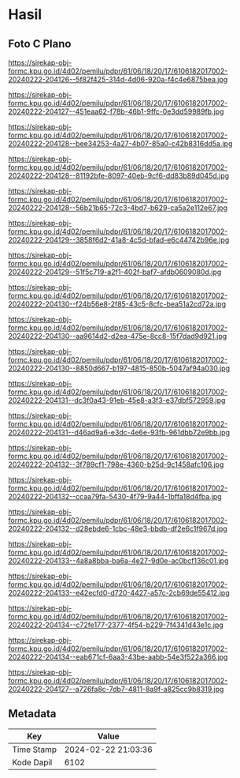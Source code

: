 # Hasil

## Foto C Plano

https://sirekap-obj-formc.kpu.go.id/4d02/pemilu/pdpr/61/06/18/20/17/6106182017002-20240222-204126--5f82f425-314d-4d06-920a-f4c4e6875bea.jpg

https://sirekap-obj-formc.kpu.go.id/4d02/pemilu/pdpr/61/06/18/20/17/6106182017002-20240222-204127--451eaa62-f78b-46b1-9ffc-0e3dd59989fb.jpg

https://sirekap-obj-formc.kpu.go.id/4d02/pemilu/pdpr/61/06/18/20/17/6106182017002-20240222-204128--bee34253-4a27-4b07-85a0-c42b8316dd5a.jpg

https://sirekap-obj-formc.kpu.go.id/4d02/pemilu/pdpr/61/06/18/20/17/6106182017002-20240222-204128--81192bfe-8097-40eb-9cf6-dd83b89d045d.jpg

https://sirekap-obj-formc.kpu.go.id/4d02/pemilu/pdpr/61/06/18/20/17/6106182017002-20240222-204128--56b21b65-72c3-4bd7-b629-ca5a2e112e67.jpg

https://sirekap-obj-formc.kpu.go.id/4d02/pemilu/pdpr/61/06/18/20/17/6106182017002-20240222-204129--3858f6d2-41a8-4c5d-bfad-e6c44742b96e.jpg

https://sirekap-obj-formc.kpu.go.id/4d02/pemilu/pdpr/61/06/18/20/17/6106182017002-20240222-204129--51f5c719-a2f1-402f-baf7-afdb0609080d.jpg

https://sirekap-obj-formc.kpu.go.id/4d02/pemilu/pdpr/61/06/18/20/17/6106182017002-20240222-204130--f24b56e8-2f85-43c5-8cfc-bea51a2cd72a.jpg

https://sirekap-obj-formc.kpu.go.id/4d02/pemilu/pdpr/61/06/18/20/17/6106182017002-20240222-204130--aa9614d2-d2ea-475e-8cc8-15f7dad9d921.jpg

https://sirekap-obj-formc.kpu.go.id/4d02/pemilu/pdpr/61/06/18/20/17/6106182017002-20240222-204130--8850d667-b197-4815-850b-5047af94a030.jpg

https://sirekap-obj-formc.kpu.go.id/4d02/pemilu/pdpr/61/06/18/20/17/6106182017002-20240222-204131--dc3f0a43-91eb-45e8-a3f3-e37dbf572959.jpg

https://sirekap-obj-formc.kpu.go.id/4d02/pemilu/pdpr/61/06/18/20/17/6106182017002-20240222-204131--d46ad9a6-e3dc-4e6e-93fb-961dbb72e9bb.jpg

https://sirekap-obj-formc.kpu.go.id/4d02/pemilu/pdpr/61/06/18/20/17/6106182017002-20240222-204132--3f789cf1-798e-4360-b25d-9c1458afc106.jpg

https://sirekap-obj-formc.kpu.go.id/4d02/pemilu/pdpr/61/06/18/20/17/6106182017002-20240222-204132--ccaa79fa-5430-4f79-9a44-1bffa18d4fba.jpg

https://sirekap-obj-formc.kpu.go.id/4d02/pemilu/pdpr/61/06/18/20/17/6106182017002-20240222-204132--d28ebde6-1cbc-48e3-bbdb-df2e6c1f967d.jpg

https://sirekap-obj-formc.kpu.go.id/4d02/pemilu/pdpr/61/06/18/20/17/6106182017002-20240222-204133--4a8a8bba-ba6a-4e27-9d0e-ac0bcf136c01.jpg

https://sirekap-obj-formc.kpu.go.id/4d02/pemilu/pdpr/61/06/18/20/17/6106182017002-20240222-204133--e42ecfd0-d720-4427-a57c-2cb69de55412.jpg

https://sirekap-obj-formc.kpu.go.id/4d02/pemilu/pdpr/61/06/18/20/17/6106182017002-20240222-204134--c72fe177-2377-4f54-b229-7f4341d43e1c.jpg

https://sirekap-obj-formc.kpu.go.id/4d02/pemilu/pdpr/61/06/18/20/17/6106182017002-20240222-204134--eab671cf-6aa3-43be-aabb-54e3f522a366.jpg

https://sirekap-obj-formc.kpu.go.id/4d02/pemilu/pdpr/61/06/18/20/17/6106182017002-20240222-204127--a726fa8c-7db7-4811-8a9f-a825cc9b8319.jpg


## Metadata

| Key        | Value               |
| ---------- | ------------------- |
| Time Stamp | 2024-02-22 21:03:36 |
| Kode Dapil | 6102                |



